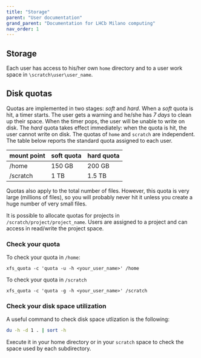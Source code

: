 ```yaml
---
title: "Storage"
parent: "User documentation"
grand_parent: "Documentation for LHCb Milano computing"
nav_order: 1
---
```


## Storage

Each user has access to his/her own `home` directory and to a user work space in `\scratch\user\user_name`.

## Disk quotas

Quotas are implemented in two stages: *soft* and *hard*. When a *soft* quota is hit, a timer starts. The user gets a warning and he/she has *7 days* to clean up their space. When the timer pops, the user will be unable to write on disk. The *hard* quota takes effect immediately: when the quota is hit, the user cannot write on disk. The quotas of `home` and `scratch` are independent. The table below reports the standard quota assigned to each user.

| mount point | soft quota | hard quota |
|-------------|------------|------------|
| /home       | 150 GB     | 200 GB     |
| /scratch    | 1 TB       | 1.5 TB     |

Quotas also apply to the total number of files. However, this quota is very large (millions of files), so you will probably never hit it unless you create a huge number of very small files.

It is possible to allocate quotas for projects in `/scratch/project/project_name`. Users are assigned to a project and can access in read/write the project space.

### Check your quota

To check your quota in `/home`:

`xfs_quota -c 'quota -u -h <your_user_name>' /home`

To check your quota in `/scratch`

`xfs_quota -c 'quota -g -h <your_user_name>' /scratch`

### Check your disk space utilization

A useful command to check disk space utlization is the following:

```bash
du -h -d 1 . | sort -h
```

Execute it in your home directory or in your `scratch` space to check the space used by each subdirectory.
